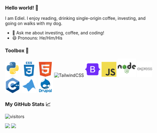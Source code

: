 ### Hello world! 👋
I am Ediel. I enjoy reading, drinking single-origin coffee, investing, and going on walks with my dog. 
- 💬 Ask me about investing, coffee, and coding!
- 😄 Pronouns: He/Him/His

### Toolbox 🧰
<img src="https://github.com/devicons/devicon/blob/master/icons/python/python-original.svg" alt="Python" width="50" height="50"/> <img src="https://github.com/devicons/devicon/blob/master/icons/css3/css3-plain-wordmark.svg" alt="CSS" width="50" height="50"/> <img src="https://github.com/devicons/devicon/blob/master/icons/html5/html5-original.svg" alt="HTML" width="50" height="50"/> <img src="https://cdn.worldvectorlogo.com/logos/tailwindcss.svg" alt="TailwindCSS" width="50" height="50"/> <img src="https://github.com/devicons/devicon/blob/master/icons/bootstrap/bootstrap-plain.svg" alt="Bootstrap" width="50" height="50"/> <img src="https://github.com/devicons/devicon/blob/master/icons/javascript/javascript-original.svg" alt="JavaScript" width="50" height="50"/> <img src="https://github.com/devicons/devicon/blob/master/icons/nodejs/nodejs-original-wordmark.svg" alt="NodeJS" width="60" height="60"/> <img src="https://github.com/devicons/devicon/blob/master/icons/express/express-original-wordmark.svg" alt="ExpressJS" width="50" height="50"/> <img src="https://github.com/devicons/devicon/blob/master/icons/cplusplus/cplusplus-original.svg" alt="CPlusPlus" width="50" height="50"/> <img src="https://github.com/devicons/devicon/blob/master/icons/matlab/matlab-original.svg" alt="MATLAB" width="50" height="50"/>
<img src="https://github.com/devicons/devicon/blob/master/icons/drupal/drupal-original-wordmark.svg" alt="Drupal" width="50" height="50"/>

### My GitHub Stats 📈
![visitors](https://visitor-badge.glitch.me/badge?page_id=ediellopez2.ediellopez2)

<p>
  <img height="180em" src="https://github-readme-stats.vercel.app/api?username=ediellopez2&show_icons=true&hide_border=true&&count_private=true&include_all_commits=true" />
  <img height="180em" src="https://github-readme-stats.vercel.app/api/top-langs/?username=ediellopez2&exclude_repo=KNN-Image-Classification&show_icons=true&hide_border=true&layout=compact&langs_count=8"/>
</p>
